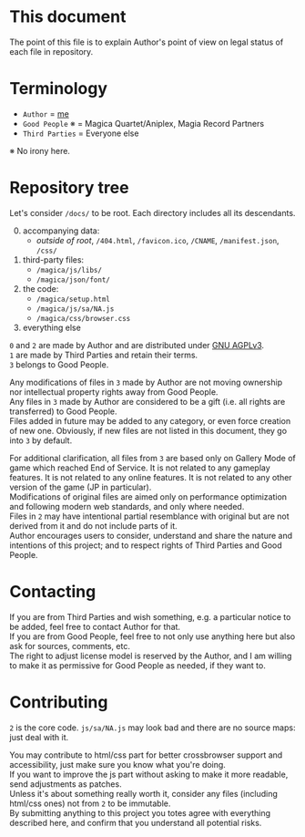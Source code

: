 # This document
The point of this file is to explain Author's point of view on legal status of each file in repository.

# Terminology
- `Author` = [me](https://github.com/LiviaMedeiros)
- `Good People` ※ = Magica Quartet/Aniplex, Magia Record Partners
- `Third Parties` = Everyone else

※ No irony here.

# Repository tree
Let's consider `/docs/` to be root. Each directory includes all its descendants.

0. accompanying data:
    - *outside of root*, `/404.html`, `/favicon.ico`, `/CNAME`, `/manifest.json`, `/css/`
1. third-party files:
    - `/magica/js/libs/`
    - `/magica/json/font/`
2. the code:
    - `/magica/setup.html`
    - `/magica/js/sa/NA.js`
    - `/magica/css/browser.css`
3. everything else

`0` and `2` are made by Author and are distributed under [GNU AGPLv3](LICENSE).<br>
`1` are made by Third Parties and retain their terms.<br>
`3` belongs to Good People.

Any modifications of files in `3` made by Author are not moving ownership nor intellectual property rights away from Good People.<br>
Any files in `3` made by Author are considered to be a gift (i.e. all rights are transferred) to Good People.<br>
Files added in future may be added to any category, or even force creation of new one. Obviously, if new files are not listed in this document, they go into `3` by default.

For additional clarification, all files from `3` are based only on Gallery Mode of game which reached End of Service. It is not related to any gameplay features. It is not related to any online features. It is not related to any other version of the game (JP in particular).<br>
Modifications of original files are aimed only on performance optimization and following modern web standards, and only where needed.<br>
Files in `2` may have intentional partial resemblance with original but are not derived from it and do not include parts of it.<br>
Author encourages users to consider, understand and share the nature and intentions of this project; and to respect rights of Third Parties and Good People.

# Contacting
If you are from Third Parties and wish something, e.g. a particular notice to be added, feel free to contact Author for that.<br>
If you are from Good People, feel free to not only use anything here but also ask for sources, comments, etc.<br>
The right to adjust license model is reserved by the Author, and I am willing to make it as permissive for Good People as needed, if they want to.

# Contributing
`2` is the core code. `js/sa/NA.js` may look bad and there are no source maps: just deal with it.

You may contribute to html/css part for better crossbrowser support and accessibility, just make sure you know what you're doing.<br>
If you want to improve the js part without asking to make it more readable, send adjustments as patches.<br>
Unless it's about something really worth it, consider any files (including html/css ones) not from `2` to be immutable.<br>
By submitting anything to this project you totes agree with everything described here, and confirm that you understand all potential risks.
